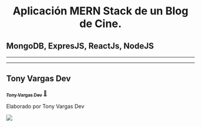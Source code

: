<h1 align="center">
 Aplicación MERN Stack de un Blog de Cine. 
</h1>
<h2>MongoDB, ExpresJS, ReactJs, NodeJS</h2>
<hr>



---
## Tony Vargas Dev

<a href="https://www.tonyvargasdev.com/">
 <sub><b>Tony Vargas Dev</b></sub></a>  <a href="www.linkedin.com/in/tony-vargas-garcía-122b1424b" title="LinkedIn">🚀</a>


Elaborado por Tony Vargas Dev


 <div> 
  <a href="www.linkedin.com/in/tony-vargas-garcía-122b1424b" target="_blank"><img src="https://img.shields.io/badge/-LinkedIn-%230077B5?style=for-the-badge&logo=linkedin&logoColor=white" target="_blank"></a> 
</div>

